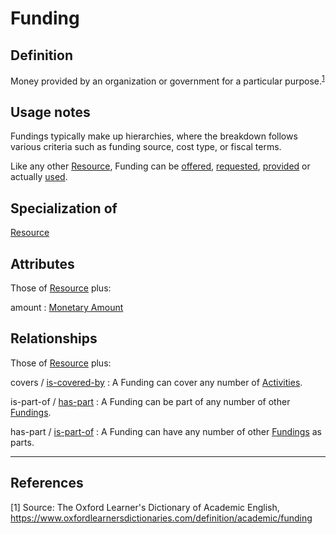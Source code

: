# Funding

## Definition
Money provided by an organization or government for a particular purpose.<sup>[1](#fn1)</sup>

## Usage notes
Fundings typically make up hierarchies, where the breakdown follows various criteria such as funding source, cost type, or fiscal terms.

Like any other [Resource](../entities/Resource.md), Funding can be [offered](../entities/Resource_Offer.md), [requested](../entities/Resource_Request.md), [provided](../entities/Contribution_Statement.md) or actually [used](../entities/Resource_Usage_Statement.md).

## Specialization of
[Resource](../entities/Resource.md)

## Attributes
Those of [Resource](../entities/Resource.md) plus:

amount : [Monetary Amount](../datatypes/Monetary_Amount.md)

## Relationships
Those of [Resource](../entities/Resource.md) plus:

<a name="rel__covers">covers</a> / [is-covered-by](../entities/Activity.md#user-content-rel__is-covered-by) : A Funding can cover any number of [Activities](../entities/Activity.md).

<a name="rel__is-part-of">is-part-of</a> / [has-part](../entities/Funding.md#user-content-rel__has-part) : A Funding can be part of any number of other [Fundings](../entities/Funding.md).

<a name="rel__has-part">has-part</a> / [is-part-of](../entities/Funding.md#user-content-rel__is-part-of) : A Funding can have any number of other [Fundings](../entities/Funding.md) as parts.

---
## References
<a name="fn1">\[1\]</a> Source: The Oxford Learner's Dictionary of Academic English, https://www.oxfordlearnersdictionaries.com/definition/academic/funding
